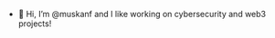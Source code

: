 - 👋 Hi, I’m @muskanf and I like working on cybersecurity and web3 projects!

<!---
muskanf/muskanf is a ✨ special ✨ repository because its `README.md` (this file) appears on your GitHub profile.
You can click the Preview link to take a look at your changes.
--->
